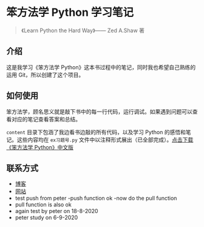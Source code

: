 # 笨方法学 Python 学习笔记
> 《Learn Python the Hard Way》—— Zed A.Shaw 著

## 介绍
这是我学习《笨方法学 Python》这本书过程中的笔记，同时我也希望自己熟练的运用 Git，所以创建了这个项目。

## 如何使用
笨方法学，顾名思义就是敲下书中的每一行代码，运行调试。如果遇到问题可以查看对应的笔记查看答案和总结。

`content` 目录下包涵了我边看书边敲的所有代码，以及学习 Python 的感悟和笔记。这些内容均在 `ex习题号.py` 文件中以注释形式展出（已全部完成）。[点击下载《笨方法学 Python》中文版](https://www.gitbook.com/download/pdf/book/flyouting/learn-python-the-hard-way-cn)


## 联系方式
- [博客](http://www.cnblogs.com/xueweihan/)
- [网站](https://hellogithub.com/)
- test push from peter
-push function ok
-now do the pull function
- pull function is also ok
- again test by peter on 18-8-2020
- peter study on 6-9-2020
